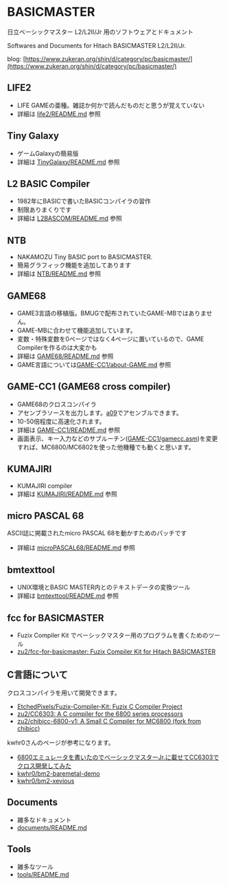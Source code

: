 # BASICMASTER

日立ベーシックマスター L2/L2II/Jr 用のソフトウェアとドキュメント

Softwares and Documents for Hitach BASICMASTER L2/L2II/Jr.

blog: [https://www.zukeran.org/shin/d/category/pc/basicmaster/](https://www.zukeran.org/shin/d/category/pc/basicmaster/)

## LIFE2

- LIFE GAMEの亜種。雑誌か何かで読んだものだと思うが覚えていない
- 詳細は [life2/README.md](life2/README.md) 参照

## Tiny Galaxy

- ゲームGalaxyの簡易版
- 詳細は [TinyGalaxy/README.md](TinyGalaxy/README.md) 参照

## L2 BASIC Compiler

- 1982年にBASICで書いたBASICコンパイラの習作
- 制限ありまくりです
- 詳細は [L2BASCOM/README.md](L2BASCOM/README.md) 参照

## NTB

- NAKAMOZU Tiny BASIC port to BASICMASTER.
- 簡易グラフィック機能を追加してあります
- 詳細は [NTB/README.md](NTB/README.md) 参照

## GAME68

- GAME3言語の移植版。BMUGで配布されていたGAME-MBではありません。
- GAME-MBに合わせて機能追加しています。
- 変数・特殊変数を0ページではなく4ページに置いているので、GAME Compilerを作るのは大変かも
- 詳細は [GAME68/README.md](GAME68/README.md) 参照
- GAME言語については[GAME-CC1/about-GAME.md](GAME-CC1/about-GAME.md) 参照

## GAME-CC1 (GAME68 cross compiler)

- GAME68のクロスコンパイラ
- アセンブラソースを出力します。[a09](https://github.com/Arakula/A09)でアセンブルできます。
- 10-50倍程度に高速化されます。
- 詳細は [GAME-CC1/README.md](GAME-CC1/README.md) 参照
- 画面表示、キー入力などのサブルーチン([GAME-CC1/gamecc.asm](GAME-CC1/gamecc.asm))を変更すれば、MC6800/MC6802を使った他機種でも動くと思います。

## KUMAJIRI

- KUMAJIRI compiler
- 詳細は [KUMAJIRI/README.md](KUMAJIRI/README.md) 参照

## micro PASCAL 68

 ASCII誌に掲載されたmicro PASCAL 68を動かすためのパッチです

- 詳細は [microPASCAL68/README.md](microPASCAL68/README.md) 参照

## bmtexttool

- UNIX環境とBASIC MASTER内とのテキストデータの変換ツール
- 詳細は [bmtexttool/README.md](bmtexttool/README.md) 参照

## fcc for BASICMASTER

- Fuzix Compiler Kit でベーシックマスター用のプログラムを書くためのツール
- [zu2/fcc-for-basicmaster: Fuzix Compiler Kit for Hitach BASICMASTER](https://github.com/zu2/fcc-for-basicmaster)

## C言語について

クロスコンパイラを用いて開発できます。

- [EtchedPixels/Fuzix-Compiler-Kit: Fuzix C Compiler Project](https://github.com/EtchedPixels/Fuzix-Compiler-Kit)
- [zu2/CC6303: A C compiler for the 6800 series processors](https://github.com/zu2/CC6303)
- [zu2/chibicc-6800-v1: A Small C Compiler for MC6800 (fork from chibicc)](https://github.com/zu2/chibicc-6800-v1)

kwhr0さんのページが参考になります。

- [6800エミュレータを書いたのでベーシックマスターJr.に載せてCC6303でクロス開発してみた](http://kwhr0.g2.xrea.com/bm2.html)
- [kwhr0/bm2-baremetal-demo](https://github.com/kwhr0/bm2-baremetal-demo)
- [kwhr0/bm2-xevious](https://github.com/kwhr0/bm2-xevious#)

## Documents

- 雑多なドキュメント
- [documents/README.md](documents/README.md)

## Tools

- 雑多なツール
- [tools/README.md](https://github.com/zu2/BASICMASTER/tree/main/tools)
